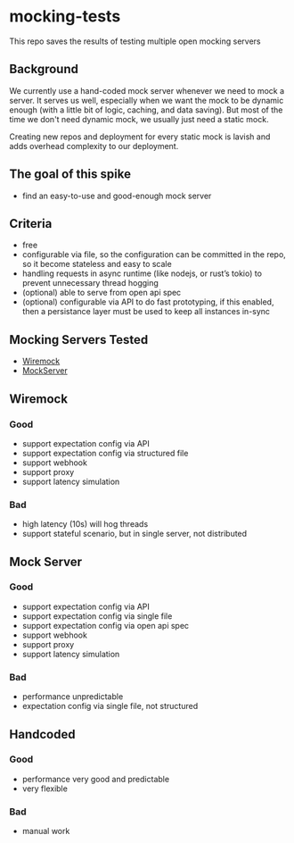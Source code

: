 # mocking-tests
This repo saves the results of testing multiple open mocking servers

## Background

We currently use a hand-coded mock server whenever we need to mock a server. It serves us well, especially when we want the mock to be dynamic enough (with a little bit of logic, caching, and data saving). But most of the time we don't need dynamic mock, we usually just need a static mock.

Creating new repos and deployment for every static mock is lavish and adds overhead complexity to our deployment.

## The goal of this spike

- find an easy-to-use and good-enough mock server

## Criteria

- free
- configurable via file, so the configuration can be committed in the repo, so it become stateless and easy to scale
- handling requests in async runtime (like nodejs, or rust’s tokio) to prevent unnecessary thread hogging
- (optional) able to serve from open api spec
- (optional) configurable via API to do fast prototyping, if this enabled, then a persistance layer must be used to keep all instances in-sync

## Mocking Servers Tested

- [Wiremock](https://library.wiremock.org/)
- [MockServer](https://www.mock-server.com/)

## Wiremock

### Good
- support expectation config via API
- support expectation config via structured file
- support webhook
- support proxy
- support latency simulation

### Bad
- high latency (10s) will hog threads
- support stateful scenario, but in single server, not distributed

## Mock Server

### Good
- support expectation config via API
- support expectation config via single file
- support expectation config via open api spec
- support webhook
- support proxy
- support latency simulation

### Bad
- performance unpredictable
- expectation config via single file, not structured

## Handcoded

### Good
- performance very good and predictable
- very flexible

### Bad
- manual work
